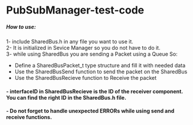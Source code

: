 # PubSubManager-test-code
##### How to use:
1- include SharedBus.h in any file you want to use it.   
2- It is initialized in Sevice Manager so you do not have to do it.   
3- while using SharedBus you are sending a Packet using a Queue So:    
  - Define a SharedBusPacket_t type structure and fill it with needed data    
  - Use the SharedBusSend function to send the packet on the SharedBus    
  - Use the SharedBusRecieve function to Receive the packet    

  #### - interfaceID in SharedBusRecieve is the ID of the receiver component. You can find the right ID in the SharedBus.h file.
  #### - Do not forget to handle unexpected ERRORs while using send and receive functions.
